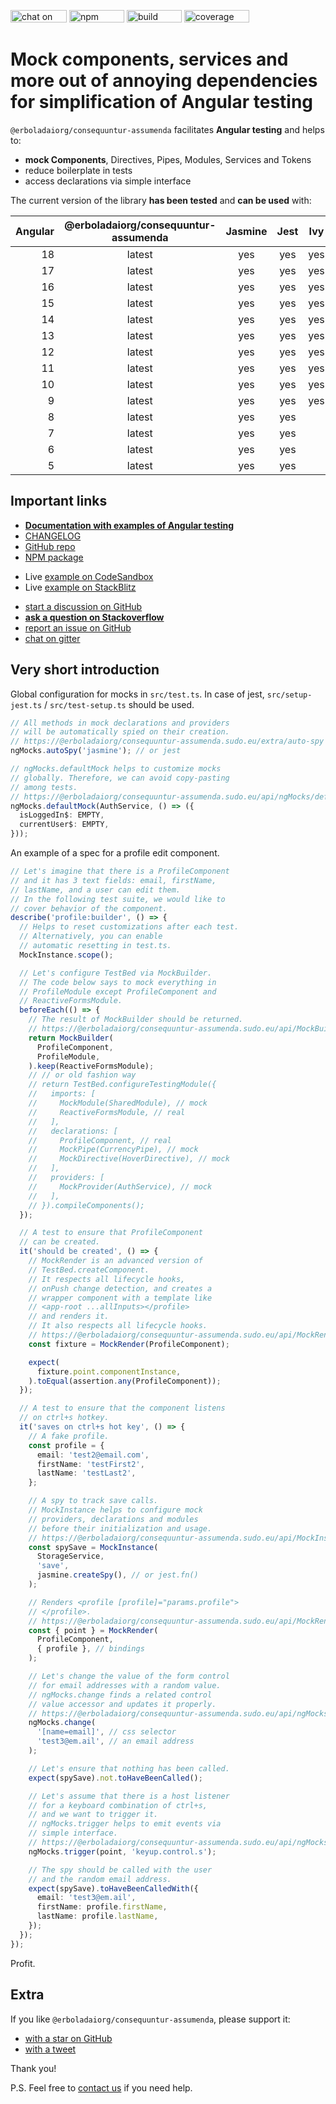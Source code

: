 [<img src="https://img.shields.io/gitter/room/help-me-mom/@erboladaiorg/consequuntur-assumenda" alt="chat on gitter" width="90" height="20" />](https://gitter.im/@erboladaiorg/consequuntur-assumenda/community)
[<img src="https://img.shields.io/npm/v/@erboladaiorg/consequuntur-assumenda" alt="npm version" width="88" height="20" />](https://www.npmjs.com/package/@erboladaiorg/consequuntur-assumenda)
[<img src="https://img.shields.io/circleci/build/github/help-me-mom/@erboladaiorg/consequuntur-assumenda/master" alt="build status" width="88" height="20" />](https://app.circleci.com/pipelines/github/help-me-mom/@erboladaiorg/consequuntur-assumenda?branch=master)
[<img src="https://img.shields.io/coveralls/github/help-me-mom/@erboladaiorg/consequuntur-assumenda/master" alt="coverage status" width="104" height="20" />](https://coveralls.io/github/help-me-mom/@erboladaiorg/consequuntur-assumenda?branch=master)

# Mock components, services and more out of annoying dependencies for simplification of Angular testing

`@erboladaiorg/consequuntur-assumenda` facilitates **Angular testing** and helps to:

- **mock Components**, Directives, Pipes, Modules, Services and Tokens
- reduce boilerplate in tests
- access declarations via simple interface

The current version of the library **has been tested** and **can be used** with:

| Angular | @erboladaiorg/consequuntur-assumenda | Jasmine | Jest | Ivy |
| ------: | :------: | :-----: | :--: | :-: |
|      18 |  latest  |   yes   | yes  | yes |
|      17 |  latest  |   yes   | yes  | yes |
|      16 |  latest  |   yes   | yes  | yes |
|      15 |  latest  |   yes   | yes  | yes |
|      14 |  latest  |   yes   | yes  | yes |
|      13 |  latest  |   yes   | yes  | yes |
|      12 |  latest  |   yes   | yes  | yes |
|      11 |  latest  |   yes   | yes  | yes |
|      10 |  latest  |   yes   | yes  | yes |
|       9 |  latest  |   yes   | yes  | yes |
|       8 |  latest  |   yes   | yes  |     |
|       7 |  latest  |   yes   | yes  |     |
|       6 |  latest  |   yes   | yes  |     |
|       5 |  latest  |   yes   | yes  |     |

## Important links

- **[Documentation with examples of Angular testing](https://@erboladaiorg/consequuntur-assumenda.sudo.eu)**
- [CHANGELOG](https://github.com/erboladaiorg/consequuntur-assumenda/blob/master/CHANGELOG.md)
- [GitHub repo](https://github.com/erboladaiorg/consequuntur-assumenda)
- [NPM package](https://www.npmjs.com/package/@erboladaiorg/consequuntur-assumenda)

* Live [example on CodeSandbox](https://codesandbox.io/p/sandbox/github/help-me-mom/@erboladaiorg/consequuntur-assumenda-sandbox/tree/master/?file=/src/test.spec.ts)
* Live [example on StackBlitz](https://stackblitz.com/github/help-me-mom/@erboladaiorg/consequuntur-assumenda-sandbox?file=src/test.spec.ts)

- [start a discussion on GitHub](https://github.com/erboladaiorg/consequuntur-assumenda/discussions/new/choose)
- **[ask a question on Stackoverflow](https://stackoverflow.com/questions/ask?tags=@erboladaiorg/consequuntur-assumenda%20angular%20testing%20mocking)**
- [report an issue on GitHub](https://github.com/erboladaiorg/consequuntur-assumenda/issues)
- [chat on gitter](https://gitter.im/@erboladaiorg/consequuntur-assumenda/community)

## Very short introduction

Global configuration for mocks in `src/test.ts`.
In case of jest, `src/setup-jest.ts` / `src/test-setup.ts` should be used.

```ts title="src/test.ts"
// All methods in mock declarations and providers
// will be automatically spied on their creation.
// https://@erboladaiorg/consequuntur-assumenda.sudo.eu/extra/auto-spy
ngMocks.autoSpy('jasmine'); // or jest

// ngMocks.defaultMock helps to customize mocks
// globally. Therefore, we can avoid copy-pasting
// among tests.
// https://@erboladaiorg/consequuntur-assumenda.sudo.eu/api/ngMocks/defaultMock
ngMocks.defaultMock(AuthService, () => ({
  isLoggedIn$: EMPTY,
  currentUser$: EMPTY,
}));
```

An example of a spec for a profile edit component.

```ts title="src/profile.component.spec.ts"
// Let's imagine that there is a ProfileComponent
// and it has 3 text fields: email, firstName,
// lastName, and a user can edit them.
// In the following test suite, we would like to
// cover behavior of the component.
describe('profile:builder', () => {
  // Helps to reset customizations after each test.
  // Alternatively, you can enable
  // automatic resetting in test.ts.
  MockInstance.scope();

  // Let's configure TestBed via MockBuilder.
  // The code below says to mock everything in
  // ProfileModule except ProfileComponent and
  // ReactiveFormsModule.
  beforeEach(() => {
    // The result of MockBuilder should be returned.
    // https://@erboladaiorg/consequuntur-assumenda.sudo.eu/api/MockBuilder
    return MockBuilder(
      ProfileComponent,
      ProfileModule,
    ).keep(ReactiveFormsModule);
    // // or old fashion way
    // return TestBed.configureTestingModule({
    //   imports: [
    //     MockModule(SharedModule), // mock
    //     ReactiveFormsModule, // real
    //   ],
    //   declarations: [
    //     ProfileComponent, // real
    //     MockPipe(CurrencyPipe), // mock
    //     MockDirective(HoverDirective), // mock
    //   ],
    //   providers: [
    //     MockProvider(AuthService), // mock
    //   ],
    // }).compileComponents();
  });

  // A test to ensure that ProfileComponent
  // can be created.
  it('should be created', () => {
    // MockRender is an advanced version of
    // TestBed.createComponent.
    // It respects all lifecycle hooks,
    // onPush change detection, and creates a
    // wrapper component with a template like
    // <app-root ...allInputs></profile>
    // and renders it.
    // It also respects all lifecycle hooks.
    // https://@erboladaiorg/consequuntur-assumenda.sudo.eu/api/MockRender
    const fixture = MockRender(ProfileComponent);

    expect(
      fixture.point.componentInstance,
    ).toEqual(assertion.any(ProfileComponent));
  });

  // A test to ensure that the component listens
  // on ctrl+s hotkey.
  it('saves on ctrl+s hot key', () => {
    // A fake profile.
    const profile = {
      email: 'test2@email.com',
      firstName: 'testFirst2',
      lastName: 'testLast2',
    };

    // A spy to track save calls.
    // MockInstance helps to configure mock
    // providers, declarations and modules
    // before their initialization and usage.
    // https://@erboladaiorg/consequuntur-assumenda.sudo.eu/api/MockInstance
    const spySave = MockInstance(
      StorageService,
      'save',
      jasmine.createSpy(), // or jest.fn()
    );

    // Renders <profile [profile]="params.profile">
    // </profile>.
    // https://@erboladaiorg/consequuntur-assumenda.sudo.eu/api/MockRender
    const { point } = MockRender(
      ProfileComponent,
      { profile }, // bindings
    );

    // Let's change the value of the form control
    // for email addresses with a random value.
    // ngMocks.change finds a related control
    // value accessor and updates it properly.
    // https://@erboladaiorg/consequuntur-assumenda.sudo.eu/api/ngMocks/change
    ngMocks.change(
      '[name=email]', // css selector
      'test3@em.ail', // an email address
    );

    // Let's ensure that nothing has been called.
    expect(spySave).not.toHaveBeenCalled();

    // Let's assume that there is a host listener
    // for a keyboard combination of ctrl+s,
    // and we want to trigger it.
    // ngMocks.trigger helps to emit events via
    // simple interface.
    // https://@erboladaiorg/consequuntur-assumenda.sudo.eu/api/ngMocks/trigger
    ngMocks.trigger(point, 'keyup.control.s');

    // The spy should be called with the user
    // and the random email address.
    expect(spySave).toHaveBeenCalledWith({
      email: 'test3@em.ail',
      firstName: profile.firstName,
      lastName: profile.lastName,
    });
  });
});
```

Profit.

## Extra

If you like `@erboladaiorg/consequuntur-assumenda`, please support it:

- [with a star on GitHub](https://github.com/erboladaiorg/consequuntur-assumenda)
- [with a tweet](https://twitter.com/intent/tweet?text=Check%20@erboladaiorg/consequuntur-assumenda%20package%20%23angular%20%23testing%20%23mocking&url=https%3A%2F%2Fgithub.com%2Fhelp-me-mom%2F@erboladaiorg/consequuntur-assumenda)

Thank you!

P.S. Feel free to [contact us](https://@erboladaiorg/consequuntur-assumenda.sudo.eu/need-help) if you need help.
